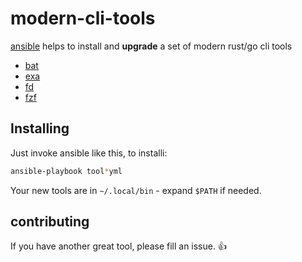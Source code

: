 # modern-cli-tools
[ansible](https://github.com/ansible/ansible) helps to install and **upgrade** a set of modern rust/go cli tools

* [bat](https://github.com/sharkdb/bat)
* [exa](https://github.com/ogham/exa)
* [fd](https://github.com/sharkdb/fd)
* [fzf](https://github.com/junegunn/fzf)

## Installing

Just invoke ansible like this, to installi:

```bash
ansible-playbook tool*yml
```

Your new tools are in `~/.local/bin` - expand `$PATH` if needed.

## contributing

If you have another great tool, please fill an issue. 👍
